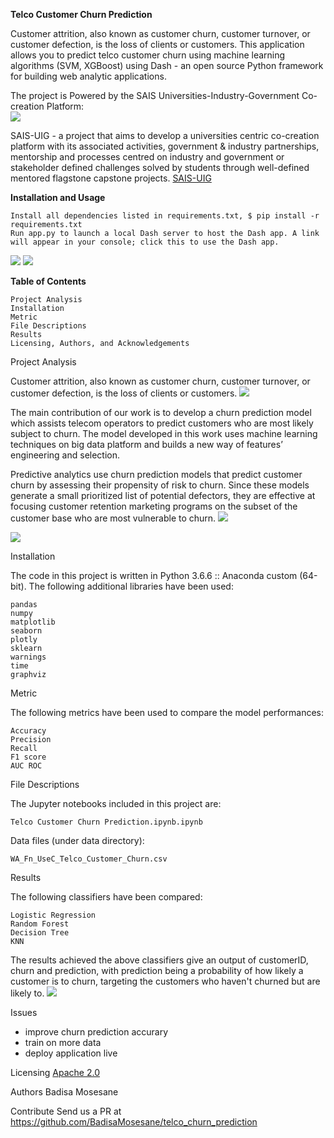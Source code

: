 **Telco Customer Churn Prediction**

Customer attrition, also known as customer churn, customer turnover, or customer defection, is the loss of clients or customers. This application allows you to predict telco customer churn using machine learning algorithms (SVM, XGBoost) using Dash - an open source Python framework for building web analytic applications.

The project is Powered by the SAIS Universities-Industry-Government Co-creation Platform:  
![](images/UIG_logo.png)

SAIS-UIG - a project that aims  to  develop  a  universities  centric  co-creation  platform  with  its  associated   activities,   government   &   industry   partnerships,   mentorship   and   processes centred on industry and government or stakeholder defined challenges solved by students through well-defined mentored flagstone capstone projects.
[SAIS-UIG](https://www.saisprogramme.org/storage/app/media/projects/Universities%20Industries%20Government.pdf)

**Installation and Usage**

    Install all dependencies listed in requirements.txt, $ pip install -r requirements.txt
    Run app.py to launch a local Dash server to host the Dash app. A link will appear in your console; click this to use the Dash app.

![](images/uig_churn.png)
![](images/churn_app.png)



**Table of Contents**

    Project Analysis
    Installation
    Metric
    File Descriptions
    Results
    Licensing, Authors, and Acknowledgements

Project Analysis

Customer attrition, also known as customer churn, customer turnover, or customer defection, is the loss of clients or customers.
![](images/churn.jpeg)

The main contribution of our work is to develop a churn prediction model which assists telecom operators to predict customers who are most likely subject to churn. The model developed in this work uses machine learning techniques on big data platform and builds a new way of features’ engineering and selection.

Predictive analytics use churn prediction models that predict customer churn by assessing their propensity of risk to churn. Since these models generate a small prioritized list of potential defectors, they are effective at focusing customer retention marketing programs on the subset of the customer base who are most vulnerable to churn.
![](images/correlation.png)

![](images/features.png)


Installation

The code in this project is written in Python 3.6.6 :: Anaconda custom (64-bit). The following additional libraries have been used:

    pandas
    numpy
    matplotlib
    seaborn
    plotly
    sklearn
    warnings
    time
    graphviz
  

Metric

The following metrics have been used to compare the model performances:

    Accuracy
    Precision
    Recall
    F1 score
    AUC ROC

File Descriptions

The Jupyter notebooks included in this project are:

    Telco Customer Churn Prediction.ipynb.ipynb

Data files (under data directory):

    WA_Fn_UseC_Telco_Customer_Churn.csv

Results

The following classifiers have been compared:

    Logistic Regression
    Random Forest
    Decision Tree
    KNN
    

The results achieved the above classifiers give an output of customerID, churn and prediction, with prediction being a probability of how likely a customer is to churn, targeting the customers who haven't churned but are likely to.
![](images/predictions.png)


Issues
* improve churn prediction accurary
* train on more data
* deploy application live

Licensing
[Apache 2.0](https://www.apache.org/licenses/LICENSE-2.0)

Authors
Badisa Mosesane 

Contribute 
Send us a PR at https://github.com/BadisaMosesane/telco_churn_prediction
